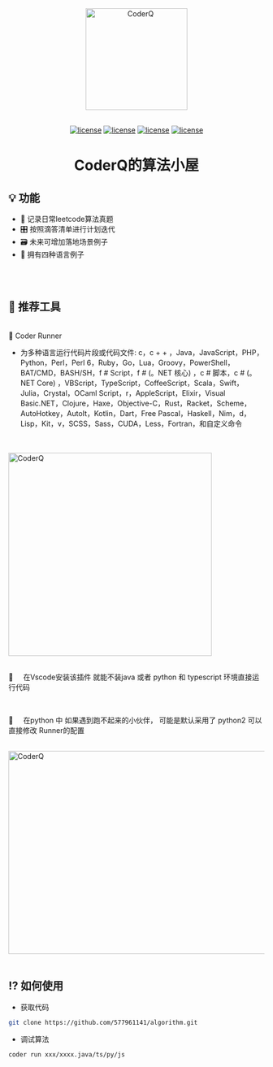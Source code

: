 <div align="center"> <img alt="CoderQ" width="200" height="200" src="https://static01.imgkr.com/temp/bfc1e4e2d4b24ec588ba58a4a1ba5bf3.png"><br> <br>

[![license](https://img.shields.io/badge/JavaScript-11-yellow?logo=JavaScript)](LICENSE)
[![license](https://img.shields.io/badge/Java-11-orange?logo=Java)](LICENSE)
[![license](https://img.shields.io/badge/Python-3.1.2-blueviolet?logo=Python)](LICENSE)
[![license](https://img.shields.io/badge/TypeScript-4.3.2-blue?logo=TypeScript)](LICENSE)


<h1>CoderQ的算法小屋</h1>
</div>

##  💡 功能
- 📙 记录日常leetcode算法真题
- 🎛 按照滴答清单进行计划迭代
- 🗃 未来可增加落地场景例子
- 📝 拥有四种语言例子


</br>
</br>

## 🌈  推荐工具

  </br> 🌟 Coder Runner

- 为多种语言运行代码片段或代码文件: c，c + + ，Java，JavaScript，PHP，Python，Perl，Perl 6，Ruby，Go，Lua，Groovy，PowerShell，BAT/CMD，BASH/SH，f # Script，f # (。NET 核心) ，c # 脚本，c # (。NET Core) ，VBScript，TypeScript，CoffeeScript，Scala，Swift，Julia，Crystal，OCaml Script，r，AppleScript，Elixir，Visual Basic.NET，Clojure，Haxe，Objective-C，Rust，Racket，Scheme，AutoHotkey，AutoIt，Kotlin，Dart，Free Pascal，Haskell，Nim，d，Lisp，Kit，v，SCSS，Sass，CUDA，Less，Fortran，和自定义命令

</br>
</br>

<img alt="CoderQ" width="400" height="400" src="https://static01.imgkr.com/temp/b86d010ebd1b4abe80b475505db0e90a.png">

</br>
</br>

🧿 &nbsp; &nbsp; 在Vscode安装该插件 就能不装java 或者 python 和 typescript 环境直接运行代码

</br>

🙈 &nbsp; &nbsp; 在python 中 如果遇到跑不起来的小伙伴， 可能是默认采用了 python2 可以直接修改 Runner的配置

</br>

<img alt="CoderQ" width="1000" height="400" src="https://static01.imgkr.com/temp/b19cce5b845249a5b5fe4c1c3d9be8f8.png">

</br>
</br>

## ⁉️  如何使用

- 获取代码

```bash
git clone https://github.com/577961141/algorithm.git
```

- 调试算法

```bash
coder run xxx/xxxx.java/ts/py/js
```



